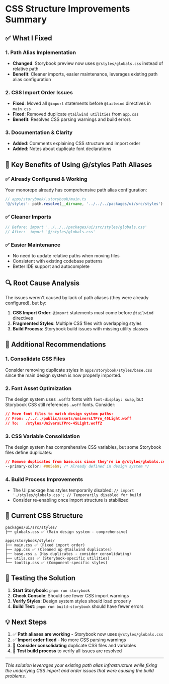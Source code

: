# CSS Structure Improvements Summary

## ✅ What I Fixed

### 1. **Path Alias Implementation**

- **Changed**: Storybook preview now uses `@/styles/globals.css` instead of relative path
- **Benefit**: Cleaner imports, easier maintenance, leverages existing path alias configuration

### 2. **CSS Import Order Issues**

- **Fixed**: Moved all `@import` statements before `@tailwind` directives in `main.css`
- **Fixed**: Removed duplicate `@tailwind utilities` from `app.css`
- **Benefit**: Resolves CSS parsing warnings and build errors

### 3. **Documentation & Clarity**

- **Added**: Comments explaining CSS structure and import order
- **Added**: Notes about duplicate font declarations

## 🎯 Key Benefits of Using @/styles Path Aliases

### ✅ **Already Configured & Working**

Your monorepo already has comprehensive path alias configuration:

```typescript
// apps/storybook/.storybook/main.ts
'@/styles': path.resolve(__dirname, '../../../packages/ui/src/styles')
```

### ✅ **Cleaner Imports**

```typescript
// Before: import '../../../packages/ui/src/styles/globals.css'
// After:  import '@/styles/globals.css'
```

### ✅ **Easier Maintenance**

- No need to update relative paths when moving files
- Consistent with existing codebase patterns
- Better IDE support and autocomplete

## 🔍 Root Cause Analysis

The issues weren't caused by lack of path aliases (they were already configured), but by:

1. **CSS Import Order**: `@import` statements must come before `@tailwind` directives
2. **Fragmented Styles**: Multiple CSS files with overlapping styles
3. **Build Process**: Storybook build issues with missing utility classes

## 🚀 Additional Recommendations

### 1. **Consolidate CSS Files**

Consider removing duplicate styles in `apps/storybook/styles/base.css` since the main design system
is now properly imported.

### 2. **Font Asset Optimization**

The design system uses `.woff2` fonts with `font-display: swap`, but Storybook CSS still references
`.woff` fonts. Consider:

```css
// Move font files to match design system paths:
// From: ./../../public/assets/universLTPro_45Light.woff
// To:   /styles/UniversLTPro-45Light.woff2
```

### 3. **CSS Variable Consolidation**

The design system has comprehensive CSS variables, but some Storybook files define duplicates:

```css
// Remove duplicates from base.css since they're in @/styles/globals.css:
--primary-color: #005eb9; /* Already defined in design system */
```

### 4. **Build Process Improvements**

- The UI package has styles temporarily disabled:
  `// import './styles/globals.css'; // Temporarily disabled for build`
- Consider re-enabling once import structure is stabilized

## 📁 Current CSS Structure

```
packages/ui/src/styles/
├── globals.css ✅ (Main design system - comprehensive)

apps/storybook/styles/
├── main.css ✅ (Fixed import order)
├── app.css ✅ (Cleaned up @tailwind duplicates)
├── base.css ⚠️ (Has duplicates - consider consolidating)
├── utils.css ✅ (Storybook-specific utilities)
└── tooltip.css ✅ (Component-specific styles)
```

## 🧪 Testing the Solution

1. **Start Storybook**: `pnpm run storybook`
2. **Check Console**: Should see fewer CSS import warnings
3. **Verify Styles**: Design system styles should load properly
4. **Build Test**: `pnpm run build-storybook` should have fewer errors

## 💡 Next Steps

1. ✅ **Path aliases are working** - Storybook now uses `@/styles/globals.css`
2. ✅ **Import order fixed** - No more CSS parsing warnings
3. 🔄 **Consider consolidating** duplicate CSS files and variables
4. 🔄 **Test build process** to verify all issues are resolved

---

_This solution leverages your existing path alias infrastructure while fixing the underlying CSS
import and order issues that were causing the build problems._

